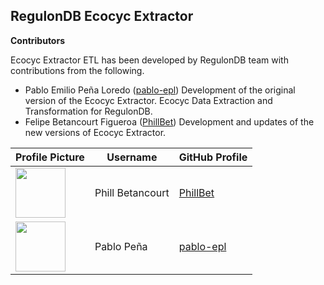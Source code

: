## RegulonDB Ecocyc Extractor

__Contributors__

Ecocyc Extractor ETL has been developed by RegulonDB team with contributions from the following.

- Pablo Emilio Peña Loredo ([pablo-epl](https://github.com/pablo-epl)) Development of the original version of the Ecocyc Extractor. Ecocyc Data Extraction and Transformation for RegulonDB.
- Felipe Betancourt Figueroa ([PhillBet](https://github.com/PhillBet)) Development and updates of the new versions of Ecocyc Extractor.

<!-- [Full name] ([@user]()) [contribution description]. (Pull Requests [#x](), [#x]()).-->


| Profile Picture                                                      | Username                    | GitHub Profile                              |
|----------------------------------------------------------------------|-----------------------------|---------------------------------------------|
| <img src="https://github.com/PhillBet.png" width="80" height="80">   | Phill Betancourt            | [PhillBet](https://github.com/PhillBet)     |
| <img src="https://github.com/pablo-epl.png" width="80" height="80">  | Pablo Peña                  | [pablo-epl](https://github.com/pablo-epl)   |
